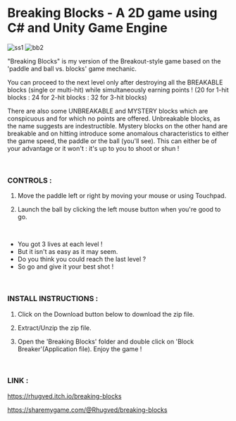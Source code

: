 # Breaking Blocks - A 2D game using C# and Unity Game Engine

![ss1](https://github.com/Rhugved-Kale/Breaking-Blocks-A-2D-game/assets/86423298/3ce6d764-5d91-474d-9aac-0c608a3ed991)  ![bb2](https://github.com/Rhugved-Kale/Breaking-Blocks-A-2D-game/assets/86423298/553dcca1-2c1f-4f74-98fc-0aeae2225b88)



"Breaking Blocks" is my version of the Breakout-style game based on the 'paddle and ball vs. blocks' game mechanic.

You can proceed to the next level only after destroying all the BREAKABLE blocks (single or multi-hit) while simultaneously earning points ! (20 for 1-hit blocks  :  24 for 2-hit blocks  :  32 for 3-hit blocks)

There are also some UNBREAKABLE and MYSTERY blocks which are conspicuous and for which no points are offered. Unbreakable blocks, as the name suggests are indestructible. Mystery blocks on the other hand are breakable and on hitting introduce some anomalous characteristics to either the game speed, the paddle or the ball (you'll see). This can either be of your advantage or it won't : it's up to you to shoot or shun !


<br />

### CONTROLS :

 1) Move the paddle left or right by moving your mouse or using Touchpad.

 2) Launch the ball by clicking the left mouse button when you're good to go.
 
<br />

 - You got 3 lives at each level !<br />
 - But it isn't as easy as it may seem.<br />
 - Do you think you could reach the last level ?<br />
 - So go and give it your best shot !


<br />

### INSTALL INSTRUCTIONS :

1) Click on the Download button below to download the zip file.

2) Extract/Unzip  the zip file.

3) Open the 'Breaking Blocks' folder and double click on 'Block Breaker'(Application file). Enjoy the game !

<br />

### LINK :

https://rhugved.itch.io/breaking-blocks  

https://sharemygame.com/@Rhugved/breaking-blocks
